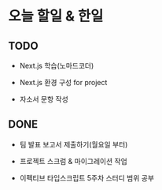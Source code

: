 # 오늘 할일 & 한일

## TODO

- Next.js 학습(노마드코더)

- Next.js 환경 구성 for project

- 자소서 문항 작성

## DONE

- 팀 발표 보고서 제출하기(월요일 부터)

- 프로젝트 스크럼 & 마이그레이션 작업

- 이펙티브 타입스크립트 5주차 스터디 범위 공부
